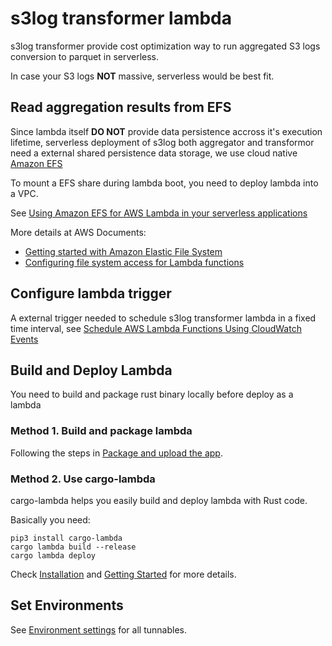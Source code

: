 # s3log transformer lambda
s3log transformer provide cost optimization way to run aggregated S3 logs conversion to parquet in serverless.

In case your S3 logs **NOT** massive, serverless would be best fit.

## Read aggregation results from EFS
Since lambda itself **DO NOT** provide data persistence accross it's execution lifetime, serverless deployment of s3log both aggregator and transformor need a external shared persistence data storage, we use cloud native [Amazon EFS](https://docs.aws.amazon.com/efs/index.html)

To mount a EFS share during lambda boot, you need to deploy lambda into a VPC.

See [Using Amazon EFS for AWS Lambda in your serverless applications](https://aws.amazon.com/blogs/compute/using-amazon-efs-for-aws-lambda-in-your-serverless-applications/) 

More details at AWS Documents:

- [Getting started with Amazon Elastic File System](https://docs.aws.amazon.com/efs/latest/ug/getting-started.html)
- [Configuring file system access for Lambda functions](https://docs.aws.amazon.com/lambda/latest/dg/configuration-filesystem.html)

## Configure lambda trigger
A external trigger needed to schedule s3log transformer lambda in a fixed time interval, see [Schedule AWS Lambda Functions Using CloudWatch Events](https://docs.aws.amazon.com/AmazonCloudWatch/latest/events/RunLambdaSchedule.html)

## Build and Deploy Lambda
You need to build and package rust binary locally before deploy as a lambda

### Method 1. Build and package lambda
Following the steps in [Package and upload the app](https://docs.aws.amazon.com/sdk-for-rust/latest/dg/lambda.html#lambda-step3).

### Method 2. Use cargo-lambda
cargo-lambda helps you easily build and deploy lambda with Rust code.

Basically you need:
```
pip3 install cargo-lambda
cargo lambda build --release
cargo lambda deploy
```
Check [Installation](https://www.cargo-lambda.info/guide/installation.html) and [Getting Started](https://www.cargo-lambda.info/guide/getting-started.html) for more details.

## Set Environments
See [Environment settings](../README.md#environment-settings) for all tunnables.
